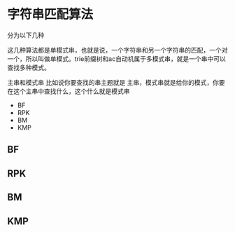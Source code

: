 # 字符串匹配算法

分为以下几种

这几种算法都是单模式串，也就是说，一个字符串和另一个字符串的匹配，一个对一个，所以叫做单模式。trie前缀树和ac自动机属于多模式串，就是一个串中可以查找多种模式。

主串和模式串 比如说你要查找的串主题就是 主串，模式串就是给你的模式，你要在这个主串中查找什么，这个什么就是模式串

- BF
- RPK
- BM
- KMP

## BF

## RPK

## BM

## KMP
